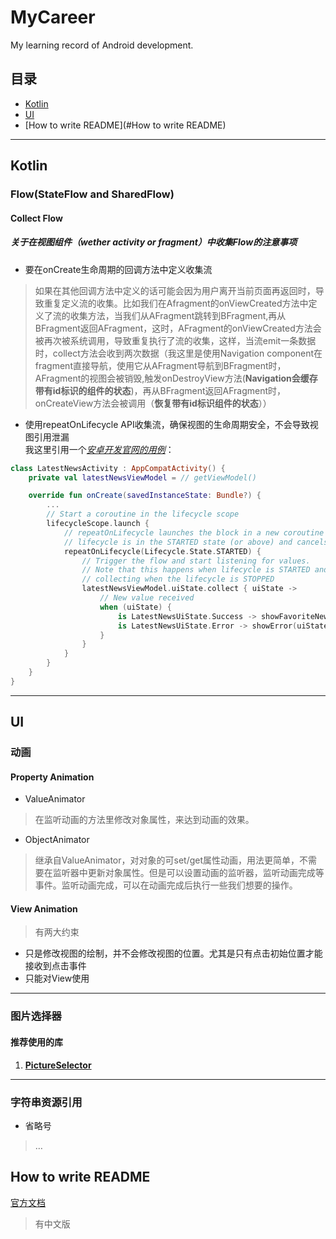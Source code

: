 # MyCareer
My learning record of Android development.

## 目录
* [Kotlin](#Kotlin)
* [UI](#UI)
* [How to write README](#How to write README)
---
  
## Kotlin
### Flow(StateFlow and SharedFlow)
#### Collect Flow
##### 关于在视图组件（wether activity or fragment）中收集Flow的注意事项
* 要在onCreate生命周期的回调方法中定义收集流  
> 如果在其他回调方法中定义的话可能会因为用户离开当前页面再返回时，导致重复定义流的收集。比如我们在Afragment的onViewCreated方法中定义了流的收集方法，当我们从AFragment跳转到BFragment,再从BFragment返回AFragment，这时，AFragment的onViewCreated方法会被再次被系统调用，导致重复执行了流的收集，这样，当流emit一条数据时，collect方法会收到两次数据（我这里是使用Navigation component在fragment直接导航，使用它从AFragment导航到BFragment时，AFragment的视图会被销毁,触发onDestroyView方法(**Navigation会缓存带有id标识的组件的状态**)，再从BFragment返回AFragment时，onCreateView方法会被调用（**恢复带有id标识组件的状态**））
* 使用repeatOnLifecycle API收集流，确保视图的生命周期安全，不会导致视图引用泄漏  
我这里引用一个[_安卓开发官网的用例_](https://developer.android.com/kotlin/flow/stateflow-and-sharedflow)：
```Kotlin
class LatestNewsActivity : AppCompatActivity() {
    private val latestNewsViewModel = // getViewModel()

    override fun onCreate(savedInstanceState: Bundle?) {
        ...
        // Start a coroutine in the lifecycle scope
        lifecycleScope.launch {
            // repeatOnLifecycle launches the block in a new coroutine every time the
            // lifecycle is in the STARTED state (or above) and cancels it when it's STOPPED.
            repeatOnLifecycle(Lifecycle.State.STARTED) {
                // Trigger the flow and start listening for values.
                // Note that this happens when lifecycle is STARTED and stops
                // collecting when the lifecycle is STOPPED
                latestNewsViewModel.uiState.collect { uiState ->
                    // New value received
                    when (uiState) {
                        is LatestNewsUiState.Success -> showFavoriteNews(uiState.news)
                        is LatestNewsUiState.Error -> showError(uiState.exception)
                    }
                }
            }
        }
    }
}
```
---  
## UI 
### 动画
#### Property Animation
* ValueAnimator
> 在监听动画的方法里修改对象属性，来达到动画的效果。  
* ObjectAnimator
> 继承自ValueAnimator，对对象的可set/get属性动画，用法更简单，不需要在监听器中更新对象属性。但是可以设置动画的监听器，监听动画完成等事件。监听动画完成，可以在动画完成后执行一些我们想要的操作。  

#### View Animation
> 有两大约束
* 只是修改视图的绘制，并不会修改视图的位置。尤其是只有点击初始位置才能接收到点击事件  
* 只能对View使用
---
### 图片选择器
#### 推荐使用的库
1. [__PictureSelector__](https://github.com/LuckSiege/PictureSelector)
---
### 字符串资源引用
* 省略号
> …
  
## How to write README
[官方文档](https://docs.github.com/en/get-started/writing-on-github/getting-started-with-writing-and-formatting-on-github/basic-writing-and-formatting-syntax#styling-text)  
> 有中文版
